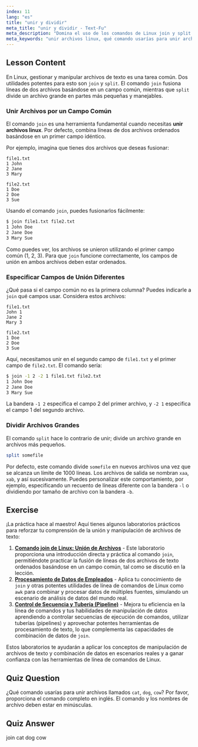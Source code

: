 ```yaml
---
index: 11
lang: "es"
title: "unir y dividir"
meta_title: "unir y dividir - Text-Fu"
meta_description: "Domina el uso de los comandos de Linux join y split. Aprende a unir archivos eficientemente basándote en campos comunes y a dividir archivos grandes en partes más pequeñas. Esta guía cubre qué comando usarías para unir archivos llamados gato, perro, vaca y otros ejemplos prácticos."
meta_keywords: "unir archivos linux, qué comando usarías para unir archivos, comando join linux, comando split linux, manipulación de archivos, línea de comandos, procesamiento de texto"
---
```


## Lesson Content

En Linux, gestionar y manipular archivos de texto es una tarea común. Dos utilidades potentes para esto son `join` y `split`. El comando `join` fusiona líneas de dos archivos basándose en un campo común, mientras que `split` divide un archivo grande en partes más pequeñas y manejables.

### Unir Archivos por un Campo Común

El comando `join` es una herramienta fundamental cuando necesitas **unir archivos linux**. Por defecto, combina líneas de dos archivos ordenados basándose en un primer campo idéntico.

Por ejemplo, imagina que tienes dos archivos que deseas fusionar:

```plaintext
file1.txt
1 John
2 Jane
3 Mary

file2.txt
1 Doe
2 Doe
3 Sue
```

Usando el comando `join`, puedes fusionarlos fácilmente:

```bash
$ join file1.txt file2.txt
1 John Doe
2 Jane Doe
3 Mary Sue
```

Como puedes ver, los archivos se unieron utilizando el primer campo común (1, 2, 3). Para que `join` funcione correctamente, los campos de unión en ambos archivos deben estar ordenados.

### Especificar Campos de Unión Diferentes

¿Qué pasa si el campo común no es la primera columna? Puedes indicarle a `join` qué campos usar. Considera estos archivos:

```plaintext
file1.txt
John 1
Jane 2
Mary 3

file2.txt
1 Doe
2 Doe
3 Sue
```

Aquí, necesitamos unir en el segundo campo de `file1.txt` y el primer campo de `file2.txt`. El comando sería:

```bash
$ join -1 2 -2 1 file1.txt file2.txt
1 John Doe
2 Jane Doe
3 Mary Sue
```

La bandera `-1 2` especifica el campo 2 del primer archivo, y `-2 1` especifica el campo 1 del segundo archivo.

### Dividir Archivos Grandes

El comando `split` hace lo contrario de unir; divide un archivo grande en archivos más pequeños.

```bash
split somefile
```

Por defecto, este comando divide `somefile` en nuevos archivos una vez que se alcanza un límite de 1000 líneas. Los archivos de salida se nombran `xaa`, `xab`, y así sucesivamente. Puedes personalizar este comportamiento, por ejemplo, especificando un recuento de líneas diferente con la bandera `-l` o dividiendo por tamaño de archivo con la bandera `-b`.

## Exercise

¡La práctica hace al maestro! Aquí tienes algunos laboratorios prácticos para reforzar tu comprensión de la unión y manipulación de archivos de texto:

1. **[Comando join de Linux: Unión de Archivos](https://labex.io/es/labs/linux-linux-join-command-file-joining-219193)** - Este laboratorio proporciona una introducción directa y práctica al comando `join`, permitiéndote practicar la fusión de líneas de dos archivos de texto ordenados basándose en un campo común, tal como se discutió en la lección.
2. **[Procesamiento de Datos de Empleados](https://labex.io/es/labs/linux-processing-employees-data-388132)** - Aplica tu conocimiento de `join` y otras potentes utilidades de línea de comandos de Linux como `awk` para combinar y procesar datos de múltiples fuentes, simulando un escenario de análisis de datos del mundo real.
3. **[Control de Secuencia y Tubería (Pipeline)](https://labex.io/es/labs/linux-sequence-control-and-pipeline-17994)** - Mejora tu eficiencia en la línea de comandos y tus habilidades de manipulación de datos aprendiendo a controlar secuencias de ejecución de comandos, utilizar tuberías (pipelines) y aprovechar potentes herramientas de procesamiento de texto, lo que complementa las capacidades de combinación de datos de `join`.

Estos laboratorios te ayudarán a aplicar los conceptos de manipulación de archivos de texto y combinación de datos en escenarios reales y a ganar confianza con las herramientas de línea de comandos de Linux.

## Quiz Question

¿Qué comando usarías para unir archivos llamados `cat`, `dog`, `cow`? Por favor, proporciona el comando completo en inglés. El comando y los nombres de archivo deben estar en minúsculas.

## Quiz Answer

join cat dog cow
